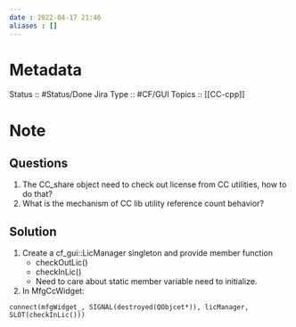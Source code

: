 ```yaml
---
date : 2022-04-17 21:46
aliases : []
---
```

# Metadata
Status :: #Status/Done 
Jira Type :: #CF/GUI
Topics :: [[CC-cpp]]
# Note
## Questions
1. The  CC_share object need to check out license from CC utilities, how to do that?
2. What is the mechanism of CC lib utility reference count behavior?
## Solution
1. Create a cf_gui\:\:LicManager singleton and provide member function
	* checkOutLic()
	* checkInLic()
	* Need to care about static member variable need to initialize.
2. In MfgCcWidget:  
```qt
connect(mfgWidget_, SIGNAL(destroyed(QObjcet*)), licManager, SLOT(checkInLic()))
```

